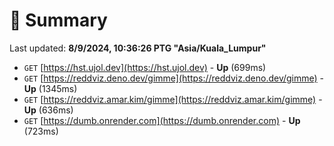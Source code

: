 # 📖 Summary
Last updated: **8/9/2024, 10:36:26 PTG "Asia/Kuala_Lumpur"**

- `GET` [https://hst.ujol.dev](https://hst.ujol.dev) - **Up** (699ms)
- `GET` [https://reddviz.deno.dev/gimme](https://reddviz.deno.dev/gimme) - **Up** (1345ms)
- `GET` [https://reddviz.amar.kim/gimme](https://reddviz.amar.kim/gimme) - **Up** (636ms)
- `GET` [https://dumb.onrender.com](https://dumb.onrender.com) - **Up** (723ms)
